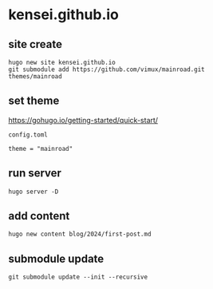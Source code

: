 # kensei.github.io

## site create

```
hugo new site kensei.github.io
git submodule add https://github.com/vimux/mainroad.git themes/mainroad
```

## set theme

https://gohugo.io/getting-started/quick-start/

`config.toml `

```
theme = "mainroad"
```

## run server

```
hugo server -D
```

## add content

```
hugo new content blog/2024/first-post.md
```

## submodule update

```
git submodule update --init --recursive
```
